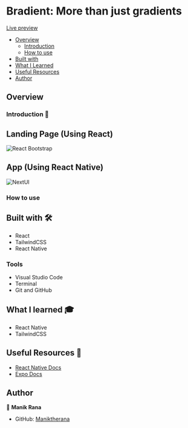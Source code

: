# Bradient: More than just gradients



[Live preview](https://expo.dev/@/projects/bradient)

- [Overview](#overview)
  - [Introduction](#introduction)
  - [How to use](#how-to-use)
- [Built with](#built-with)
- [What I Learned](#what-i-learned)
- [Useful Resources](#useful-resources)
- [Author](#author)

## Overview 

### Introduction 👋



## Landing Page (Using React)

![React Bootstrap](./bootstrap.PNG)

## App (Using React Native)

![NextUI](./nextui.PNG)


### How to use



## Built with 🛠

* React
* TailwindCSS
* React Native

### Tools

* Visual Studio Code
* Terminal
* Git and GitHub

## What I learned 🎓

* React Native
* TailwindCSS

## Useful Resources 📖

* [React Native Docs](https://reactnative.dev/docs/environment-setup)
* [Expo Docs](https://docs.expo.dev/)

## Author

👤 **Manik Rana**
* GitHub: [Maniktherana](https://github.com/Maniktherana)